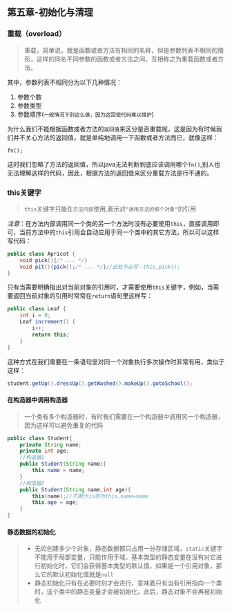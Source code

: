 ## 第五章-初始化与清理

### 重载（overload）

> 重载，简单说，就是函数或者方法有相同的名称，但是参数列表不相同的情形，这样的同名不同参数的函数或者方法之间，互相称之为重载函数或者方法。

其中，参数列表不相同分为以下几种情况：

1. 参数个数
2. 参数类型
3. 参数顺序(`一般情况下别这么做，因为这回使代码难以维护`)

为什么我们不能根据函数或者方法的`返回值`来区分是否重载呢，这是因为有时候我们并不关心方法的返回值，就是单纯地调用一下函数或者方法而已，就像这样：

`fn();`

这时我们忽略了方法的返回值，所以java无法判断到底应该调用哪个`fn()`,别人也无法理解这样的代码，因此，根据方法的返回值来区分重载方法是行不通的。

### this关键字

> `this`关键字只能在`方法内部`使用,表示对`"调用方法的那个对象"`的引用

*注意*：在方法内部调用同一个类的另一个方法时没有必要使用`this`，直接调用即可，当前方法中的`this`引用会自动应用于同一个类中的其它方法，所以可以这样写代码：

```java
public class Apricot {
	void pick(){/* ... */}
	void pit(){pick();/* ... */}//此处不必写：this.pick();
}
```

只有当需要明确指出对当前对象的引用时，才需要使用`this`关键字，例如，当需要返回当前对象的引用时常常在`return`语句里这样写：

```java
public class Leaf {
	int i = 0;
	Leaf increment() {
		i++;
		return this;
	}
}
```
这种方式在我们需要在一条语句里对同一个对象执行多次操作时非常有用，类似于这样：

```java
student.getUp().dressUp().getWashed().makeUp().gotoSchool();
```

#### 在构造器中调用构造器

> 一个类有多个构造器时，有时我们需要在一个构造器中调用另一个构造器，因为这样可以避免重复的代码

```java
public class Student{
	private String name;
	private int age;
	//构造器1
	public Student(String name){
		this.name = name;
	}
	//构造器2
	public Student(String name,int age){
		this(name);//不用this则为this.name=name
		this.age = age;
	}
}
```

#### 静态数据的初始化

> - 无论创建多少个对象，静态数据都只占用一分存储区域，`static`关键字不能用于局部变量，只能作用于域，基本类型的静态变量在没有对它进行初始化时，它们会获得基本类型的默认值，如果是一个引用对象，那么它的默认初始化值就是`null`
> - 静态初始化只有在必要时刻才会进行，意味着只有当有引用指向一个类时，这个类中的静态变量才会被初始化，此后，静态对象不会再被初始化

